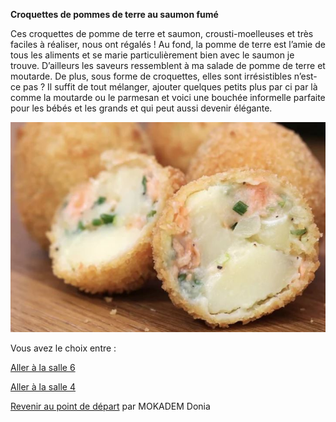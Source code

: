
**Croquettes de pommes de terre au saumon fumé**

Ces croquettes de pomme de terre et saumon, crousti-moelleuses et très faciles à réaliser, nous ont régalés  !
Au fond, la pomme de terre est l’amie de tous les aliments et se marie particulièrement bien avec le saumon je trouve.  D’ailleurs les saveurs ressemblent à ma salade de pomme de terre et moutarde.
De plus, sous forme de croquettes, elles sont irrésistibles n’est-ce pas ? Il suffit de tout mélanger, ajouter quelques petits plus par ci par là comme la moutarde ou le parmesan et voici une bouchée informelle parfaite pour les bébés et les grands et qui peut aussi devenir élégante.


![alt text](/images/Plat5.JPG)



Vous avez le choix entre :


[Aller à la salle 6](https://github.com/cfourcaud/TP2_GRP3_Labyrinthe/blob/main/Salle6.md)

[Aller à la salle 4](https://github.com/cfourcaud/TP2_GRP3_Labyrinthe/blob/main/Salle4.md)



[Revenir au point de départ](https://github.com/cfourcaud/TP2_GRP3_Labyrinthe/blob/main/index.md "Revenir au point de départ")
 par MOKADEM Donia

